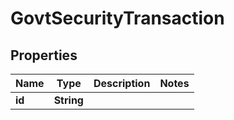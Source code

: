 

# GovtSecurityTransaction


## Properties

| Name | Type | Description | Notes |
|------------ | ------------- | ------------- | -------------|
|**id** | **String** |  |  |




